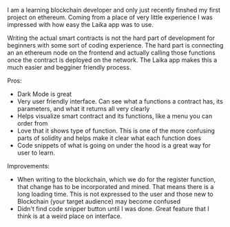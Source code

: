 I am a learning blockchain developer and only just recently finshed my first project on ethereum.  Coming from a place of very little experience I was impressed with how easy the Laika app was to use. 

Writing the actual smart contracts is not the hard part of development for beginners with some sort of coding experience.  The hard part is connecting an an ethereum node on the frontend and actually calling those functions once the contract is deployed on the network.  The Laika app makes this a much easier and begginer friendly process.

Pros:
- Dark Mode is great
- Very user friendly interface.  Can see what a functions a contract has, its parameters, and what it returns all very clearly
- Helps visualize smart contract and its functions, like a menu you can order from
- Love that it shows type of function.  This is one of the more confusing parts of solidity and helps make it clear what each function does
- Code snippets of what is going on under the hood is a great way for user to learn.  

Improvements:
- When writing to the blockchain, which we do for the register function, that change has to be incorporated and mined.  That means there is a long loading time.  This is not expressed to the user and those new to Blockchain (your target audience) may become confused
- Didn't find code snipper button until I was done.  Great feature that I think is at a weird place on interface.  

